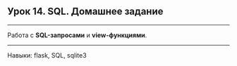 ## Урок 14. SQL. Домашнее задание

---

Работа с **SQL-запросами** и **view-функциями**.

---

Навыки: flask, SQL, sqlite3